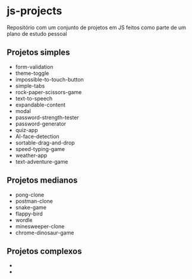 # js-projects

Repositório com um conjunto de projetos em JS feitos como parte de um plano de estudo pessoal

## Projetos simples

- form-validation
- theme-toggle
- impossible-to-touch-button
- simple-tabs
- rock-paper-scissors-game
- text-to-speech
- expandable-content
- modal
- password-strength-tester
- password-generator
- quiz-app
- AI-face-detection
- sortable-drag-and-drop
- speed-typing-game
- weather-app
- text-adventure-game

## Projetos medianos

- pong-clone
- postman-clone
- snake-game
- flappy-bird
- wordle
- minesweeper-clone
- chrome-dinosaur-game

## Projetos complexos

-
-
